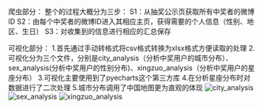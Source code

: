 爬虫部分：
整个的过程大概分为三步：
S1：从抽奖公示页获取所有中奖者的微博ID
S2：由每个中奖者的微博ID进入其相应主页，获得需要的个人信息（性别、地区、生日）
S3：对收集到的信息进行相应的汇总保存

可视化部分：
1.首先通过手动转格式将csv格式转换为xlsx格式方便读取的处理
2.可视化分为三个文件，分别是city_analysis（分析中奖用户的城市分布）、sex_analysis(分析中奖用户的性别分布)、xingzuo_analysis（分析中奖用户的星座分布）
3.可视化主要使用到了pyecharts这个第三方库
4.在分析星座分布时对数据进行了二次处理
5.城市分布调用了中国地图更为直观的体现
![city_analysis](https://github.com/chenchungqi/weibo/blob/master/%E5%BE%AE%E5%8D%9A%E4%B8%AD%E5%A5%96%E7%94%A8%E6%88%B7%E7%9C%81%E4%BB%BD%E5%88%86%E5%B8%83%E5%9B%BE.png)
![sex_analysis](https://github.com/chenchungqi/weibo/blob/master/%E4%B8%AD%E5%A5%96%E7%94%A8%E6%88%B7%E7%94%B7%E5%A5%B3%E6%AF%94%E4%BE%8B%E7%A4%BA%E6%84%8F%E5%9B%BE.png)
![xingzuo_analysis](https://github.com/chenchungqi/weibo/blob/master/%E4%B8%AD%E5%A5%96%E7%94%A8%E6%88%B7%E6%98%9F%E5%BA%A7%E5%88%86%E5%B8%83%E5%9B%BE.png)
